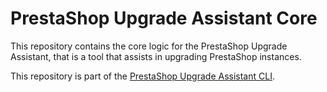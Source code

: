 # PrestaShop Upgrade Assistant Core

This repository contains the core logic for the PrestaShop Upgrade Assistant, that is a tool that assists in upgrading PrestaShop instances.

This repository is part of the [PrestaShop Upgrade Assistant CLI]().